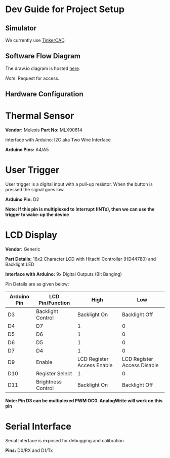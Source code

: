 # Dev Guide for Project Setup

## Simulator

We currently use [TinkerCAD](https://www.tinkercad.com/things/2z7LW7in4Lc-fantabulous-esboo/editel?tenant=circuits?sharecode=epiT4VgdNyYcs9Lqs6U2rB50uQc9jo6lYPlmHBFLyK4=).

## Software Flow Diagram

The draw.io diagram is hosted [here](https://app.diagrams.net/?state=%7B%22folderId%22:%221a55Arj23pD1N4WzjrUQBMDq9hy1Yo-RW%22,%22action%22:%22create%22,%22userId%22:%22102256087548180712112%22%7D#G140NqgQfMoGXBQ4lMXQbyQO76sgpE6Sz-).

*Note*: Request for access.

## Hardware Configuration

# Thermal Sensor
**Vendor:** Melexis
**Part No:** MLX90614

Interface with Arduino: I2C aka Two Wire Interface

**Arduino Pins:** A4/A5

# User Trigger
User trigger is a digital input with a pull-up resistor. When the button is pressed the signal goes low.

**Arduino Pin:** D2

**Note: If this pin is multiplexed to Interrupt (INTx), then we can use the trigger to wake-up the device**

# LCD Display
**Vendor:** Generic

**Part Details:** 16x2 Character LCD with Hitachi Controller (HD44780) and Backlight LED

**Interface with Arduino:** 9x Digital Outputs (Bit Banging)

Pin Details are as given below:

| Arduino Pin | LCD Pin/Function   | High                       | Low                         |
|-------------|--------------------|----------------------------|-----------------------------|
| D3          | Backlight Control  | Backlight On               | Backlight Off               |
| D4          | D7                 | 1                          | 0                           |
| D5          | D6                 | 1                          | 0                           |
| D6          | D5                 | 1                          | 0                           |
| D7          | D4                 | 1                          | 0                           |
| D9          | Enable             | LCD Register Access Enable | LCD Register Access Disable |
| D10         | Register Select    | 1                          | 0                           |
| D11         | Brightness Control | Backlight On               | Backlight Off               |


**Note: Pin D3 can be multiplexed PWM OC0. AnalogWrite will work on this pin**

# Serial Interface
Serial Interface is exposed for debugging and calibration

**Pins:** D0/RX and D1/Tx


